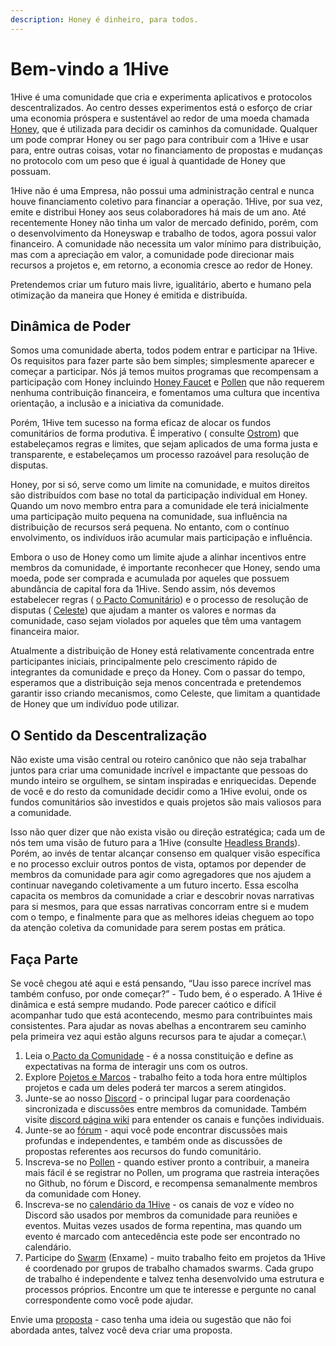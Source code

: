 ```yaml
---
description: Honey é dinheiro, para todos.
---
```


# Bem-vindo a 1Hive

1Hive é uma comunidade que cria e experimenta aplicativos e protocolos descentralizados. Ao centro desses experimentos está o esforço de criar uma economia próspera e sustentável ao redor de uma moeda chamada [Honey](https://1hive.gitbook.io/1hive/projects/honey), que é utilizada para decidir os caminhos da comunidade. Qualquer um pode comprar Honey ou ser pago para contribuir com a 1Hive e usar para, entre outras coisas, votar no financiamento de propostas e mudanças no protocolo com um peso que é igual à quantidade de Honey que possuam.

1Hive não é uma Empresa, não possui uma administração central e nunca houve financiamento coletivo para financiar a operação. 1Hive, por sua vez, emite e distribui Honey aos seus colaboradores há mais de um ano. Até recentemente Honey não tinha um valor de mercado definido, porém, com o desenvolvimento da Honeyswap e trabalho de todos, agora possui valor financeiro. A comunidade não necessita um valor mínimo para distribuição, mas com a apreciação em valor, a comunidade pode direcionar mais recursos a projetos e, em retorno, a economia cresce ao redor de Honey.&#x20;

Pretendemos criar um futuro mais livre, igualitário, aberto e humano pela otimização da maneira que Honey é emitida e distribuída‌.

## Dinâmica de Poder

Somos uma comunidade aberta, todos podem entrar e participar na 1Hive. Os requisitos para fazer parte são bem simples; simplesmente aparecer e começar a participar. Nós já temos muitos programas que recompensam a participação com Honey incluindo [Honey Faucet](https://faucet.1hive.org) e [Pollen](https://pollen.co/uk) que não requerem nenhuma contribuição financeira, e fomentamos uma cultura que incentiva orientação, a inclusão e a iniciativa da comunidade.&#x20;

Porém, 1Hive tem sucesso na forma eficaz de alocar os fundos comunitários de forma produtiva. É imperativo ( consulte [Ostrom](https://en.wikipedia.org/wiki/Elinor\_Ostrom)) que estabeleçamos regras e limites, que sejam aplicados de uma forma justa e transparente, e estabeleçamos um processo razoável para resolução de disputas.

Honey, por si só, serve como um limite na comunidade, e muitos direitos são distribuídos com base no total da participação individual em Honey. Quando um novo membro entra para a comunidade ele terá inicialmente uma participação muito pequena na comunidade, sua influência na distribuição de recursos será pequena. No entanto, com o contínuo envolvimento, os indivíduos irão acumular mais participação e influência. &#x20;

Embora o uso de Honey como um limite ajude a alinhar incentivos entre membros da comunidade, é importante reconhecer que Honey, sendo uma moeda, pode ser comprada e acumulada por aqueles que possuem abundância de capital fora da 1Hive. Sendo assim, nós devemos estabelecer regras ( [o Pacto Comunitário](https://1hive.gitbook.io/1hive/community-covenant)) e o processo de resolução de disputas ( [Celeste](https://1hive.gitbook.io/1hive/community/swarms/celeste)) que ajudam a manter os valores e normas da comunidade, caso sejam violados por aqueles que têm uma vantagem financeira maior.

Atualmente a distribuição de Honey está relativamente concentrada entre participantes iniciais, principalmente pelo crescimento rápido de integrantes da comunidade e preço da Honey. Com o passar do tempo, esperamos que a distribuição seja menos concentrada e pretendemos garantir isso criando mecanismos, como Celeste, que limitam a quantidade de Honey que um indivíduo pode utilizar.&#x20;

## O Sentido da Descentralização

Não existe uma visão central ou roteiro canônico que não seja trabalhar juntos para criar uma comunidade incrível e impactante que pessoas do mundo inteiro se orgulhem, se sintam inspiradas e enriquecidas. Depende de você e do resto da comunidade decidir como a 1Hive evolui, onde os fundos comunitários são investidos e quais projetos são mais valiosos para a comunidade.&#x20;

Isso não quer dizer que não exista visão ou direção estratégica; cada um de nós tem uma visão de futuro para a 1Hive (consulte [Headless Brands](https://otherinter.net/web3/headless-brands/)). Porém, ao invés de tentar alcançar consenso em qualquer visão específica e no processo excluir outros pontos de vista, optamos por depender de membros da comunidade para agir como agregadores que nos ajudem a continuar navegando coletivamente a um futuro incerto. Essa escolha capacita os membros da comunidade a criar e descobrir novas narrativas para si mesmos, para que essas narrativas concorram entre si e mudem com o tempo, e finalmente para que as melhores ideias cheguem ao topo da atenção coletiva da comunidade para serem postas em prática.  &#x20;

## Faça Parte

Se você chegou até aqui e está pensando, “Uau isso parece incrível mas também confuso, por onde começar?” - Tudo bem, é o esperado. A 1Hive é dinâmica e está sempre mudando. Pode parecer caótico e difícil acompanhar tudo que está acontecendo, mesmo para contribuintes mais consistentes. Para ajudar as novas abelhas a encontrarem seu caminho pela primeira vez aqui estão alguns recursos para te ajudar a começar.\


1. Leia o[ Pacto da Comunidade](https://wiki.1hive.org/v/portugues/community-covenant) - é a nossa constituição e define as expectativas na forma de interagir uns com os outros.
2. Explore [Pojetos e Marcos](https://1hive.gitbook.io/1hive/projects/milestones)  - trabalho feito a toda hora entre múltiplos projetos e cada um deles poderá ter marcos a serem atingidos.
3. Junte-se ao nosso [Discord](https://discord.com/invite/qPa4h5w) - o principal lugar para coordenação sincronizada e discussões entre membros da comunidade. Também visite [discord página wiki](https://1hive.gitbook.io/1hive/getting-started/discord) para entender os canais e funções individuais.
4. Junte-se ao [fórum](https://forum.1hive.org) - aqui você pode encontrar discussões mais profundas e independentes, e também onde as discussões de propostas referentes aos recursos do fundo comunitário.
5. Inscreva-se no [Pollen](https://1hive.gitbook.io/1hive/getting-started/pollen) - quando estiver pronto a contribuir, a maneira mais fácil é se registrar no Pollen, um programa que rastreia interações no Github, no fórum e Discord, e recompensa semanalmente membros da comunidade com Honey.
6. Inscreva-se no [calendário da 1Hive](https://1hive.gitbook.io/1hive/getting-started/calendar) - os canais de voz e vídeo no Discord são usados por membros da comunidade para reuniões e eventos. Muitas vezes usados de forma repentina, mas quando um evento é marcado com antecedência este pode ser encontrado no calendário.&#x20;
7. Participe do [Swarm](https://1hive.gitbook.io/1hive/community/swarms) (Enxame) - muito trabalho feito em projetos da 1Hive é coordenado por grupos de trabalho chamados swarms. Cada grupo de trabalho é independente e talvez tenha desenvolvido uma estrutura e processos próprios. Encontre um que te interesse e pergunte no canal correspondente como você pode ajudar.

Envie uma [proposta](https://1hive.gitbook.io/1hive/projects/honey/participation) - caso tenha uma ideia ou sugestão que não foi abordada antes, talvez você deva criar uma proposta.
